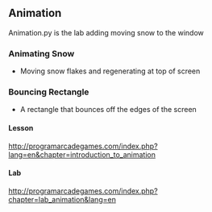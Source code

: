 ## Animation

Animation.py is the lab adding moving snow to the window

### Animating Snow

- Moving snow flakes and regenerating at top of screen

### Bouncing Rectangle

- A rectangle that bounces off the edges of the screen

#### Lesson
http://programarcadegames.com/index.php?lang=en&chapter=introduction_to_animation

#### Lab
http://programarcadegames.com/index.php?chapter=lab_animation&lang=en